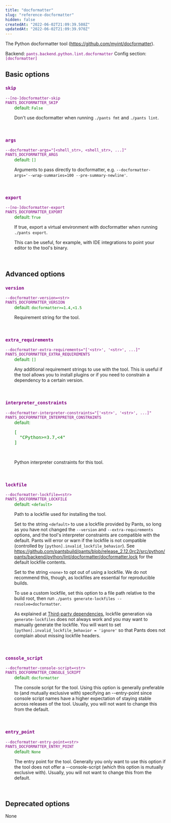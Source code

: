 ```yaml
---
title: "docformatter"
slug: "reference-docformatter"
hidden: false
createdAt: "2022-06-02T21:09:39.508Z"
updatedAt: "2022-06-02T21:09:39.970Z"
---
```

The Python docformatter tool (https://github.com/myint/docformatter).

Backend: <span style="color: purple"><code>pants.backend.python.lint.docformatter</code></span>
Config section: <span style="color: purple"><code>[docformatter]</code></span>

## Basic options

<div style="color: purple">
  <h3><code>skip</code></h3>
  <code>--[no-]docformatter-skip</code><br>
  <code>PANTS_DOCFORMATTER_SKIP</code><br>
</div>
<div style="padding-left: 2em;">
<span style="color: green">default: <code>False</code></span>

<br>

Don't use docformatter when running `./pants fmt` and `./pants lint`.
</div>
<br>

<div style="color: purple">
  <h3><code>args</code></h3>
  <code>--docformatter-args=&quot;[&lt;shell_str&gt;, &lt;shell_str&gt;, ...]&quot;</code><br>
  <code>PANTS_DOCFORMATTER_ARGS</code><br>
</div>
<div style="padding-left: 2em;">
<span style="color: green">default: <code>[]</code></span>

<br>

Arguments to pass directly to docformatter, e.g. `--docformatter-args='--wrap-summaries=100 --pre-summary-newline'`.
</div>
<br>

<div style="color: purple">
  <h3><code>export</code></h3>
  <code>--[no-]docformatter-export</code><br>
  <code>PANTS_DOCFORMATTER_EXPORT</code><br>
</div>
<div style="padding-left: 2em;">
<span style="color: green">default: <code>True</code></span>

<br>

If true, export a virtual environment with docformatter when running `./pants export`.

This can be useful, for example, with IDE integrations to point your editor to the tool's binary.
</div>
<br>


## Advanced options

<div style="color: purple">
  <h3><code>version</code></h3>
  <code>--docformatter-version=&lt;str&gt;</code><br>
  <code>PANTS_DOCFORMATTER_VERSION</code><br>
</div>
<div style="padding-left: 2em;">
<span style="color: green">default: <code>docformatter&gt;=1.4,&lt;1.5</code></span>

<br>

Requirement string for the tool.
</div>
<br>

<div style="color: purple">
  <h3><code>extra_requirements</code></h3>
  <code>--docformatter-extra-requirements=&quot;['&lt;str&gt;', '&lt;str&gt;', ...]&quot;</code><br>
  <code>PANTS_DOCFORMATTER_EXTRA_REQUIREMENTS</code><br>
</div>
<div style="padding-left: 2em;">
<span style="color: green">default: <code>[]</code></span>

<br>

Any additional requirement strings to use with the tool. This is useful if the tool allows you to install plugins or if you need to constrain a dependency to a certain version.
</div>
<br>

<div style="color: purple">
  <h3><code>interpreter_constraints</code></h3>
  <code>--docformatter-interpreter-constraints=&quot;['&lt;str&gt;', '&lt;str&gt;', ...]&quot;</code><br>
  <code>PANTS_DOCFORMATTER_INTERPRETER_CONSTRAINTS</code><br>
</div>
<div style="padding-left: 2em;">
<span style="color: green">default: <pre>[
  "CPython&gt;=3.7,&lt;4"
]</pre></span>

<br>

Python interpreter constraints for this tool.
</div>
<br>

<div style="color: purple">
  <h3><code>lockfile</code></h3>
  <code>--docformatter-lockfile=&lt;str&gt;</code><br>
  <code>PANTS_DOCFORMATTER_LOCKFILE</code><br>
</div>
<div style="padding-left: 2em;">
<span style="color: green">default: <code>&lt;default&gt;</code></span>

<br>

Path to a lockfile used for installing the tool.

Set to the string `<default>` to use a lockfile provided by Pants, so long as you have not changed the `--version` and `--extra-requirements` options, and the tool's interpreter constraints are compatible with the default. Pants will error or warn if the lockfile is not compatible (controlled by `[python].invalid_lockfile_behavior`). See https://github.com/pantsbuild/pants/blob/release_2.12.0rc2/src/python/pants/backend/python/lint/docformatter/docformatter.lock for the default lockfile contents.

Set to the string `<none>` to opt out of using a lockfile. We do not recommend this, though, as lockfiles are essential for reproducible builds.

To use a custom lockfile, set this option to a file path relative to the build root, then run `./pants generate-lockfiles --resolve=docformatter`.

As explained at [Third-party dependencies](doc:python-third-party-dependencies), lockfile generation via `generate-lockfiles` does not always work and you may want to manually generate the lockfile. You will want to set `[python].invalid_lockfile_behavior = 'ignore'` so that Pants does not complain about missing lockfile headers.
</div>
<br>

<div style="color: purple">
  <h3><code>console_script</code></h3>
  <code>--docformatter-console-script=&lt;str&gt;</code><br>
  <code>PANTS_DOCFORMATTER_CONSOLE_SCRIPT</code><br>
</div>
<div style="padding-left: 2em;">
<span style="color: green">default: <code>docformatter</code></span>

<br>

The console script for the tool. Using this option is generally preferable to (and mutually exclusive with) specifying an --entry-point since console script names have a higher expectation of staying stable across releases of the tool. Usually, you will not want to change this from the default.
</div>
<br>

<div style="color: purple">
  <h3><code>entry_point</code></h3>
  <code>--docformatter-entry-point=&lt;str&gt;</code><br>
  <code>PANTS_DOCFORMATTER_ENTRY_POINT</code><br>
</div>
<div style="padding-left: 2em;">
<span style="color: green">default: <code>None</code></span>

<br>

The entry point for the tool. Generally you only want to use this option if the tool does not offer a --console-script (which this option is mutually exclusive with). Usually, you will not want to change this from the default.
</div>
<br>


## Deprecated options

None